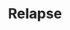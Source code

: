---
layout: 1.1-story
subpage: story
title: Relapse
num: "01"
quote: No one has to die, right?
summary: Old temptations die hard. Upon waking up in an unpredictable haze, would-be survivalist Joce teams up with a small girl, Kay Lin, who seems to know more than she’s letting on.
---